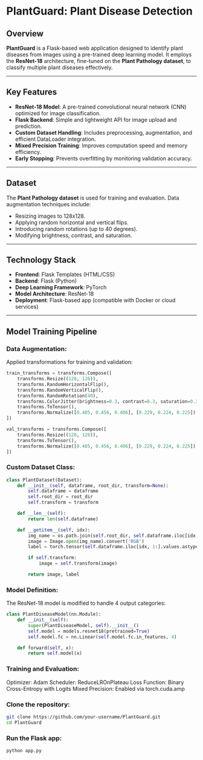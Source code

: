 # PlantGuard: Plant Disease Detection

## Overview
**PlantGuard** is a Flask-based web application designed to identify plant diseases from images using a pre-trained deep learning model. It employs the **ResNet-18** architecture, fine-tuned on the **Plant Pathology dataset**, to classify multiple plant diseases effectively.

---

## Key Features
- **ResNet-18 Model**: A pre-trained convolutional neural network (CNN) optimized for image classification.
- **Flask Backend**: Simple and lightweight API for image upload and prediction.
- **Custom Dataset Handling**: Includes preprocessing, augmentation, and efficient DataLoader integration.
- **Mixed Precision Training**: Improves computation speed and memory efficiency.
- **Early Stopping**: Prevents overfitting by monitoring validation accuracy.

---

## Dataset
The **Plant Pathology dataset** is used for training and evaluation. Data augmentation techniques include:
- Resizing images to 128x128.
- Applying random horizontal and vertical flips.
- Introducing random rotations (up to 40 degrees).
- Modifying brightness, contrast, and saturation.

---

## Technology Stack
- **Frontend**: Flask Templates (HTML/CSS)
- **Backend**: Flask (Python)
- **Deep Learning Framework**: PyTorch
- **Model Architecture**: ResNet-18
- **Deployment**: Flask-based app (compatible with Docker or cloud services)

---

## Model Training Pipeline

### Data Augmentation:
Applied transformations for training and validation:
```python
train_transforms = transforms.Compose([
    transforms.Resize((128, 128)),
    transforms.RandomHorizontalFlip(),
    transforms.RandomVerticalFlip(),
    transforms.RandomRotation(40),
    transforms.ColorJitter(brightness=0.3, contrast=0.3, saturation=0.3),
    transforms.ToTensor(),
    transforms.Normalize([0.485, 0.456, 0.406], [0.229, 0.224, 0.225])
])

val_transforms = transforms.Compose([
    transforms.Resize((128, 128)),
    transforms.ToTensor(),
    transforms.Normalize([0.485, 0.456, 0.406], [0.229, 0.224, 0.225])
])  
```

### Custom Dataset Class:
```python
class PlantDataset(Dataset):
    def __init__(self, dataframe, root_dir, transform=None):
        self.dataframe = dataframe
        self.root_dir = root_dir
        self.transform = transform

    def __len__(self):
        return len(self.dataframe)

    def __getitem__(self, idx):
        img_name = os.path.join(self.root_dir, self.dataframe.iloc[idx, 0])
        image = Image.open(img_name).convert('RGB')
        label = torch.tensor(self.dataframe.iloc[idx, 1:].values.astype('float32'))

        if self.transform:
            image = self.transform(image)

        return image, label

```  

### Model Definition:
The ResNet-18 model is modified to handle 4 output categories:
```python
class PlantDiseaseModel(nn.Module):
    def __init__(self):
        super(PlantDiseaseModel, self).__init__()
        self.model = models.resnet18(pretrained=True)
        self.model.fc = nn.Linear(self.model.fc.in_features, 4)

    def forward(self, x):
        return self.model(x)
```

### Training and Evaluation:
Optimizer: Adam
Scheduler: ReduceLROnPlateau
Loss Function: Binary Cross-Entropy with Logits
Mixed Precision: Enabled via torch.cuda.amp

### Clone the repository:
```bash
git clone https://github.com/your-username/PlantGuard.git
cd PlantGuard
```

### Run the Flask app:
```bash
python app.py
```

